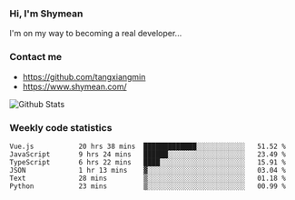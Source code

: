 ### Hi, I'm Shymean

I'm on my way to becoming a real developer...

### Contact me

- <https://github.com/tangxiangmin>
- <https://www.shymean.com/>

![Github Stats](https://github-readme-stats.vercel.app/api?username=tangxiangmin&show_icons=true&theme=dark)


###  Weekly code statistics

<!--START_SECTION:waka-->

```text
Vue.js           20 hrs 38 mins  █████████████░░░░░░░░░░░░   51.52 %
JavaScript       9 hrs 24 mins   ██████░░░░░░░░░░░░░░░░░░░   23.49 %
TypeScript       6 hrs 22 mins   ████░░░░░░░░░░░░░░░░░░░░░   15.91 %
JSON             1 hr 13 mins    ▓░░░░░░░░░░░░░░░░░░░░░░░░   03.04 %
Text             28 mins         ▒░░░░░░░░░░░░░░░░░░░░░░░░   01.18 %
Python           23 mins         ▒░░░░░░░░░░░░░░░░░░░░░░░░   00.99 %
```

<!--END_SECTION:waka-->